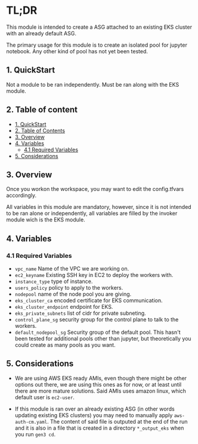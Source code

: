 # TL;DR

This module is intended to create a ASG attached to an existing EKS cluster with an already default ASG.

The primary usage for this module is to create an isolated pool for jupyter notebook. Any other kind of pool has not yet been tested.


## 1. QuickStart

Not a module to be ran independently. Must be ran along with the EKS module.

## 2. Table of content

- [1. QuickStart](#1-quickstart)
- [2. Table of Contents](#2-table-of-contents)
- [3. Overview](#3-overview)
- [4. Variables](#4-variables)
  - [4.1 Required Variables](#41-required-variables)
- [5. Considerations](#5-considerations)



## 3. Overview

Once you workon the workspace, you may want to edit the config.tfvars accordingly.

All variables in this module are mandatory, however, since it is not intended to be ran alone or independently, all variables are filled by the invoker module wich is the EKS module.

## 4. Variables

### 4.1 Required Variables

* `vpc_name` Name of the VPC we are working on.
* `ec2_keyname`  Existing SSH key in EC2 to deploy the workers with.
* `instance_type` type of instance.
* `users_policy` policy to apply to the workers.
* `nodepool`  name of the node pool you are giving.
* `eks_cluster_ca` encoded certificate for EKS communication.
* `eks_cluster_endpoint`  endpoint for EKS.
* `eks_private_subnets` list of cidr for private subneting.
* `control_plane_sg` security group for the control plane to talk to the workers.
* `default_nodepool_sg` Security group of the default pool. This hasn't been tested for additional pools other than jupyter, but theoretically you could create as many pools as you want.


## 5. Considerations

* We are using AWS EKS ready AMIs, even though there might be other options out there, we are using this ones as for now, or at least until there are more mature solutions.
  Said AMIs uses amazon linux, which default user is `ec2-user`.

* If this module is ran over an already existing ASG (in other words updating existing EKS clusters) you may need to manually apply `aws-auth-cm.yaml`. The content of said file is outputed at the end of the run and it is also in a file that is created in a directory `*_output_eks` when you run `gen3 cd`.
